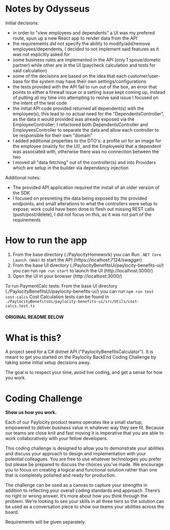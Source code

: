 # Notes by Odysseus #

Initial decisions:
- in order to "view employees and dependents" a UI was my prefered route, spun up a new React app to render data from the API
- the requirements did not specify the ability to modify/add/remove employees/dependents, I decided to not implement said features as it was not explicitly asked for
- some business rules are implemented in the API (only 1 spoue/dometic partner) while other are in the UI (paycheck calculation and tests for said calculation)
- some of the decisions are based on the idea that each customer/user-base for the system may have their own settings/configurations
- the tests provided with the API fail to run out of the box, an error that points to either a firewall issue or a setting issue kept coming up, instead of putting all my time into attempting to reolve said issue I focused on the intent of the test code
- the initial API code provided returned all dependent(s) with the employee(s), this lead to no actual need for the "DependentsController", as the data it would provided was already exposed via the EmployeeController;  I refactored both DependentsController and EmployeesController to separate the data and allow each controller to be responsible for their own "domain"
- I added additional properties to the DTO's: a profile url for an image for the employee (mainly for the UI), and the EmployeeId that a dependent was associated with, otherwise there was no connection between the two
- I moved all "data fetching" out of the controller(s) and into Providers which are setup in the builder via dependancy injection

Additional notes:
- The provided API application required the install of an older version of the SDK
- I focused on presneting the data being exposed by the provided endpoints, and small alterations to what the controllers were setup to expose; work could have been done to flesh out missing REST calls (push/post/delete), I did not focus on this, as it was not part of the requirements


# How to run the app #
1. From the base directory (./PaylocityHomework) you can Run `.NET Core Launch (Web)` to start the API (https://localhost:7124/swagger)
2. From the base UI directory (./PaylocityBenefitsUi/paylocity-benefits-ui/) you can run `npm run start` to launch the UI (http://localhost:3000/)
3. Open the UI in your browser (http://localhost:3000/)

To run PaymentCalc tests: From the base UI directory (./PaylocityBenefitsUi/paylocity-benefits-ui/) you can run `npm run test cost-calcs`
Cost Calculation tests can be found in `./PaylocityBenefitsUi/paylocity-benefits-ui/src/Utils/cost-calcs.test.ts`

#### ORIGINAL README BELOW ####

# What is this?

A project seed for a C# dotnet API ("PaylocityBenefitsCalculator").  It is meant to get you started on the Paylocity BackEnd Coding Challenge by taking some initial setup decisions away.

The goal is to respect your time, avoid live coding, and get a sense for how you work.

# Coding Challenge

**Show us how you work.**

Each of our Paylocity product teams operates like a small startup, empowered to deliver business value in
whatever way they see fit. Because our teams are close knit and fast moving it is imperative that you are able
to work collaboratively with your fellow developers. 

This coding challenge is designed to allow you to demonstrate your abilities and discuss your approach to
design and implementation with your potential colleagues. You are free to use whatever technologies you
prefer but please be prepared to discuss the choices you’ve made. We encourage you to focus on creating a
logical and functional solution rather than one that is completely polished and ready for production.

The challenge can be used as a canvas to capture your strengths in addition to reflecting your overall coding
standards and approach. There’s no right or wrong answer.  It’s more about how you think through the
problem. We’re looking to see your skills in all three tiers so the solution can be used as a conversation piece
to show our teams your abilities across the board.

Requirements will be given separately.